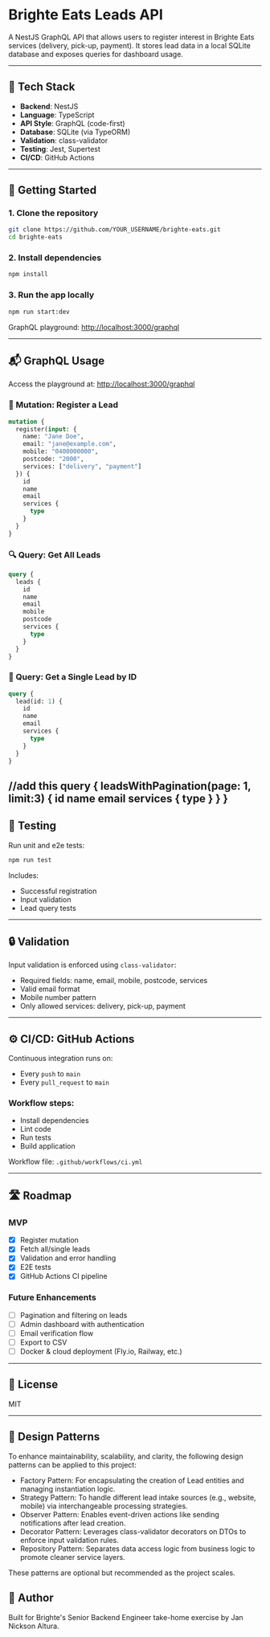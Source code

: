 # Brighte Eats Leads API

A NestJS GraphQL API that allows users to register interest in Brighte Eats services (delivery, pick-up, payment). It stores lead data in a local SQLite database and exposes queries for dashboard usage.

---

## 🧰 Tech Stack

- **Backend**: NestJS
- **Language**: TypeScript
- **API Style**: GraphQL (code-first)
- **Database**: SQLite (via TypeORM)
- **Validation**: class-validator
- **Testing**: Jest, Supertest
- **CI/CD**: GitHub Actions

---

## 🚀 Getting Started

### 1. Clone the repository

```bash
git clone https://github.com/YOUR_USERNAME/brighte-eats.git
cd brighte-eats
```

### 2. Install dependencies

```bash
npm install
```

### 3. Run the app locally

```bash
npm run start:dev
```

GraphQL playground: [http://localhost:3000/graphql](http://localhost:3000/graphql)

---

## 📬 GraphQL Usage

Access the playground at: [http://localhost:3000/graphql](http://localhost:3000/graphql)

### 🧾 Mutation: Register a Lead

```graphql
mutation {
  register(input: {
    name: "Jane Doe",
    email: "jane@example.com",
    mobile: "0400000000",
    postcode: "2000",
    services: ["delivery", "payment"]
  }) {
    id
    name
    email
    services {
      type
    }
  }
}
```

### 🔍 Query: Get All Leads

```graphql
query {
  leads {
    id
    name
    email
    mobile
    postcode
    services {
      type
    }
  }
}
```

### 🔎 Query: Get a Single Lead by ID

```graphql
query {
  lead(id: 1) {
    id
    name
    email
    services {
      type
    }
  }
}
```
//add this
query {
  leadsWithPagination(page: 1, limit:3) {
    id
    name
    email
    services {
      type
    }
  }
}
---

## 🧪 Testing

Run unit and e2e tests:

```bash
npm run test
```

Includes:
- Successful registration
- Input validation
- Lead query tests

---

## 🔒 Validation

Input validation is enforced using `class-validator`:
- Required fields: name, email, mobile, postcode, services
- Valid email format
- Mobile number pattern
- Only allowed services: delivery, pick-up, payment

---

## ⚙️ CI/CD: GitHub Actions

Continuous integration runs on:
- Every `push` to `main`
- Every `pull_request` to `main`

### Workflow steps:
- Install dependencies
- Lint code
- Run tests
- Build application

Workflow file: `.github/workflows/ci.yml`

---

## 🛣️ Roadmap

### MVP
- [x] Register mutation
- [x] Fetch all/single leads
- [x] Validation and error handling
- [x] E2E tests
- [x] GitHub Actions CI pipeline

### Future Enhancements
- [ ] Pagination and filtering on leads
- [ ] Admin dashboard with authentication
- [ ] Email verification flow
- [ ] Export to CSV
- [ ] Docker & cloud deployment (Fly.io, Railway, etc.)

---

## 📜 License

MIT

---

## 🧠 Design Patterns 

To enhance maintainability, scalability, and clarity, the following design patterns can be applied to this project:

- Factory Pattern: For encapsulating the creation of Lead entities and managing instantiation logic.
- Strategy Pattern: To handle different lead intake sources (e.g., website, mobile) via interchangeable processing strategies.
- Observer Pattern: Enables event-driven actions like sending notifications after lead creation.
- Decorator Pattern: Leverages class-validator decorators on DTOs to enforce input validation rules.
- Repository Pattern: Separates data access logic from business logic to promote cleaner service layers.

These patterns are optional but recommended as the project scales.



## 👤 Author

Built for Brighte's Senior Backend Engineer take-home exercise by Jan Nickson Altura.

